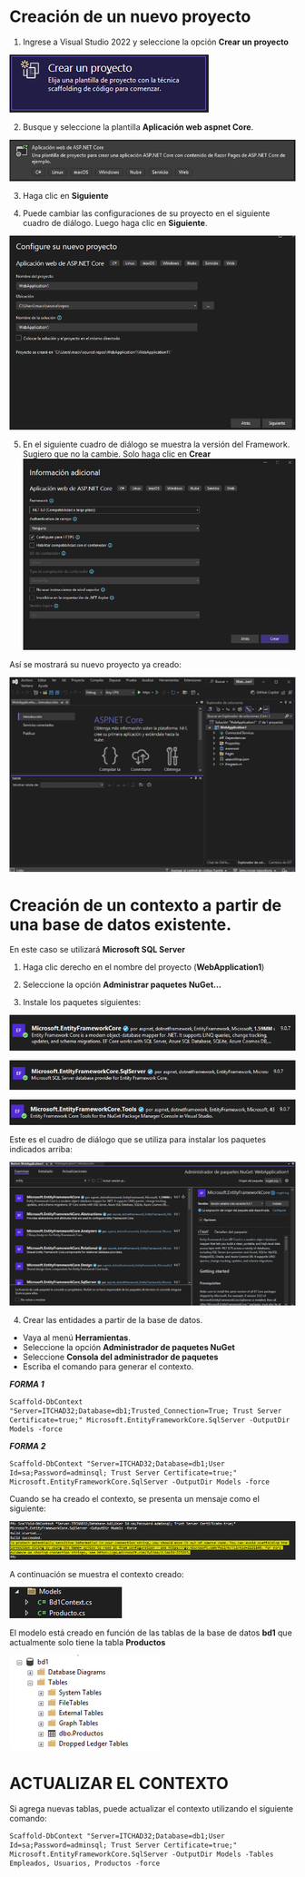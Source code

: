
# Creación de un nuevo proyecto
1. Ingrese a Visual Studio 2022 y seleccione la opción **Crear un proyecto**  

![image](./img/crear_un_proyecto.png)  

2. Busque y seleccione la plantilla **Aplicación web aspnet Core**.  

![image](./img/aplicacion_web_aspnet_core.png)  

3. Haga clic en **Siguiente**  

4. Puede cambiar las configuraciones de su proyecto en el siguiente cuadro de diálogo. Luego haga clic en **Siguiente**.  

![image](./img/configure_su_nuevo_proyecto.png)  

5. En el siguiente cuadro de diálogo se muestra la versión del Framework. Sugiero que no la cambie. Solo haga clic en **Crear**  
![image](./img/informacion_adicional.png)  

Así se mostrará su nuevo proyecto ya creado:  

![image](./img/proyecto_creado.png)  

# Creación de un contexto a partir de una base de datos existente.

En este caso se utilizará **Microsoft SQL Server**

1. Haga clic derecho en el nombre del proyecto (**WebApplication1**)

2. Seleccione la opción **Administrar paquetes NuGet...**

3. Instale los paquetes siguientes:  

![image](./img/paquete1.png)  

![image](./img/paquete2.png)  

![image](./img/paquete3.png)  

Este es el cuadro de diálogo que se utiliza para instalar los paquetes indicados arriba:  

![image](./img/instalacion_paquetes.png)  

4. Crear las entidades a partir de la base de datos.

* Vaya al menú **Herramientas**.
* Seleccione la opción **Administrador de paquetes NuGet**
* Seleccione **Consola del administrador de paquetes**  
* Escriba el comando para generar el contexto. 

***FORMA 1***

```
Scaffold-DbContext "Server=ITCHAD32;Database=db1;Trusted_Connection=True; Trust Server Certificate=true;" Microsoft.EntityFrameworkCore.SqlServer -OutputDir Models -force
```

***FORMA 2***

```
Scaffold-DbContext "Server=ITCHAD32;Database=db1;User Id=sa;Password=adminsql; Trust Server Certificate=true;" Microsoft.EntityFrameworkCore.SqlServer -OutputDir Models -force
```

Cuando se ha creado el contexto, se presenta un mensaje como el siguiente:  

![image](./img/mensaje_satisfactorio.png)  

A continuación se muestra el contexto creado:  

![image](./img/contexto_creado.png)  

El modelo está creado en función de las tablas de la base de datos **bd1** que actualmente solo tiene la tabla **Productos**  

![image](./img/tablas_bd1.png)  

# ACTUALIZAR EL CONTEXTO

Si agrega nuevas tablas, puede actualizar el contexto utilizando el siguiente comando:  

```
Scaffold-DbContext "Server=ITCHAD32;Database=db1;User Id=sa;Password=adminsql; Trust Server Certificate=true;" Microsoft.EntityFrameworkCore.SqlServer -OutputDir Models -Tables Empleados, Usuarios, Productos -force
```